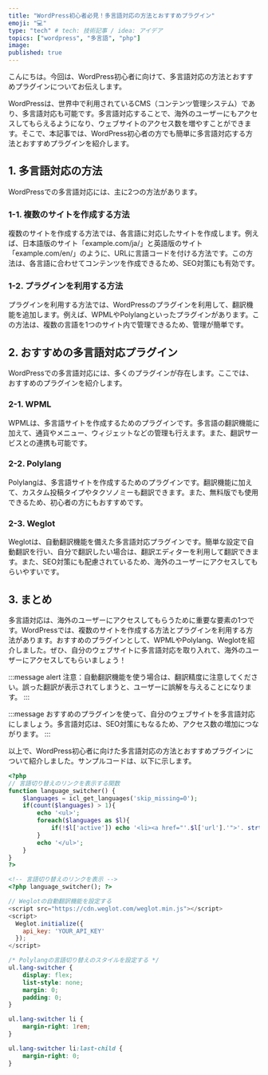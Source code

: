 ```yaml
---
title: "WordPress初心者必見！多言語対応の方法とおすすめプラグイン"
emoji: "💻"
type: "tech" # tech: 技術記事 / idea: アイデア
topics: ["wordpress", "多言語", "php"]
image: 
published: true
---
```


こんにちは。今回は、WordPress初心者に向けて、多言語対応の方法とおすすめプラグインについてお伝えします。

WordPressは、世界中で利用されているCMS（コンテンツ管理システム）であり、多言語対応も可能です。多言語対応することで、海外のユーザーにもアクセスしてもらえるようになり、ウェブサイトのアクセス数を増やすことができます。そこで、本記事では、WordPress初心者の方でも簡単に多言語対応する方法とおすすめプラグインを紹介します。

## 1. 多言語対応の方法

WordPressでの多言語対応には、主に2つの方法があります。

### 1-1. 複数のサイトを作成する方法

複数のサイトを作成する方法では、各言語に対応したサイトを作成します。例えば、日本語版のサイト「example.com/ja/」と英語版のサイト「example.com/en/」のように、URLに言語コードを付ける方法です。この方法は、各言語に合わせてコンテンツを作成できるため、SEO対策にも有効です。

### 1-2. プラグインを利用する方法

プラグインを利用する方法では、WordPressのプラグインを利用して、翻訳機能を追加します。例えば、WPMLやPolylangといったプラグインがあります。この方法は、複数の言語を1つのサイト内で管理できるため、管理が簡単です。

## 2. おすすめの多言語対応プラグイン

WordPressでの多言語対応には、多くのプラグインが存在します。ここでは、おすすめのプラグインを紹介します。

### 2-1. WPML

WPMLは、多言語サイトを作成するためのプラグインです。多言語の翻訳機能に加えて、通貨やメニュー、ウィジェットなどの管理も行えます。また、翻訳サービスとの連携も可能です。

### 2-2. Polylang

Polylangは、多言語サイトを作成するためのプラグインです。翻訳機能に加えて、カスタム投稿タイプやタクソノミーも翻訳できます。また、無料版でも使用できるため、初心者の方にもおすすめです。

### 2-3. Weglot

Weglotは、自動翻訳機能を備えた多言語対応プラグインです。簡単な設定で自動翻訳を行い、自分で翻訳したい場合は、翻訳エディターを利用して翻訳できます。また、SEO対策にも配慮されているため、海外のユーザーにアクセスしてもらいやすいです。

## 3. まとめ

多言語対応は、海外のユーザーにアクセスしてもらうために重要な要素の1つです。WordPressでは、複数のサイトを作成する方法とプラグインを利用する方法があります。おすすめのプラグインとして、WPMLやPolylang、Weglotを紹介しました。ぜひ、自分のウェブサイトに多言語対応を取り入れて、海外のユーザーにアクセスしてもらいましょう！

:::message alert
注意：自動翻訳機能を使う場合は、翻訳精度に注意してください。誤った翻訳が表示されてしまうと、ユーザーに誤解を与えることになります。
:::

:::message
おすすめのプラグインを使って、自分のウェブサイトを多言語対応にしましょう。多言語対応は、SEO対策にもなるため、アクセス数の増加につながります。
:::

以上で、WordPress初心者に向けた多言語対応の方法とおすすめプラグインについて紹介しました。サンプルコードは、以下に示します。

```php
<?php
// 言語切り替えのリンクを表示する関数
function language_switcher() {
    $languages = icl_get_languages('skip_missing=0');
    if(count($languages) > 1){
        echo '<ul>';
        foreach($languages as $l){
            if(!$l['active']) echo '<li><a href="'.$l['url'].'">'. strtoupper($l['language_code']) .'</a></li>';
        }
        echo '</ul>';
    }
}
?>
```

```html
<!-- 言語切り替えのリンクを表示 -->
<?php language_switcher(); ?>
```

```javascript
// Weglotの自動翻訳機能を設定する
<script src="https://cdn.weglot.com/weglot.min.js"></script>
<script>
  Weglot.initialize({
    api_key: 'YOUR_API_KEY'
  });
</script>
```

```css
/* Polylangの言語切り替えのスタイルを設定する */
ul.lang-switcher {
    display: flex;
    list-style: none;
    margin: 0;
    padding: 0;
}

ul.lang-switcher li {
    margin-right: 1rem;
}

ul.lang-switcher li:last-child {
    margin-right: 0;
}
```
